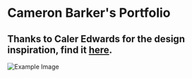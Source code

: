 # Cameron Barker's Portfolio

## Thanks to Caler Edwards for the design inspiration, find it [here](https://www.youtube.com/watch?v=tMOIYCdgGw0).
![Example Image](https://i.ytimg.com/vi/tMOIYCdgGw0/maxresdefault.jpg)
